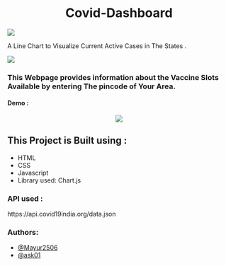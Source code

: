 <h1 align="center"> Covid-Dashboard</h1>

<img src="https://user-images.githubusercontent.com/73283087/129476186-e27fbd44-7af2-4869-bc25-df3c73b97cd3.jpg">
<p>A Line Chart to Visualize Current Active Cases in The States . </p>
<img src="https://user-images.githubusercontent.com/73283087/129475885-8249f1b3-1d73-40b5-b2ed-4e87e57d47bc.jpg">
<h3>This Webpage provides information about the <strong>Vaccine Slots</strong> Available by entering The pincode of Your Area.</h3>
<h4>Demo :</h4>
<p align="center">
<img src="https://user-images.githubusercontent.com/73283087/128720706-aef1ab65-8bb5-4cec-a67f-ae73bfc6e62c.gif" >
  </p>
<h2>This Project is Built using :</h2>
<ul>
<li>HTML</li>
<li>CSS</li>
<li>Javascript</li>
<li>Library used: Chart.js</li>
</ul>
<h3>API used : </h3> https://api.covid19india.org/data.json


<h3>Authors:</h3>
<ul>
<li><a href="https://github.com/Mayur2506">@Mayur2506</a></li>
<li><a href="https://github.com/ask01">@ask01</a></li>
</ul>
